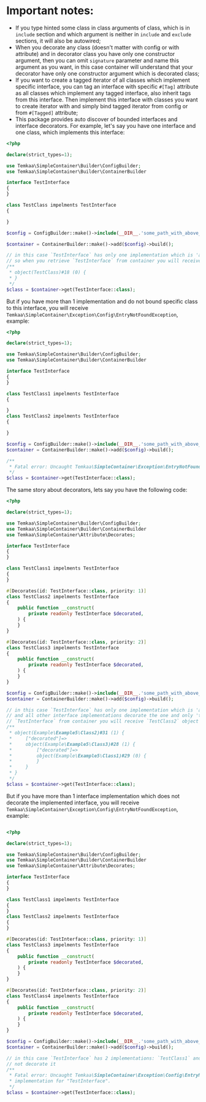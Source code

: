 # Important notes:
- If you type hinted some class in class arguments of class, which is in `include` section
  and which argument is neither in `include` and `exclude` sections, it will also be autowired;
- When you decorate any class (doesn't matter with config or with attribute) and in decorator class you have only one
  constructor argument, then you can omit `signature` parameter and name this argument as you want, in this case container
  will understand that your decorator have only one constructor argument which is decorated class;
- If you want to create a tagged iterator of all classes which implement specific interface, you can tag an interface
  with specific `#[Tag]` attribute as all classes which implement any tagged interface, also inherit tags from this interface.
  Then implement this interface with classes you want to create iterator with and simply bind
  tagged iterator from config or from `#[Tagged]` attribute;
- This package provides auto discover of bounded interfaces and interface decorators.
For example, let's say you have one interface and one class, which implements this interface:
```php
<?php

declare(strict_types=1);

use Temkaa\SimpleContainer\Builder\ConfigBuilder;
use Temkaa\SimpleContainer\Builder\ContainerBuilder

interface TestInterface
{
}

class TestClass impelments TestInterface
{

}

$config = ConfigBuilder::make()->include(__DIR__.'some_path_with_above_classes')->build();

$container = ContainerBuilder::make()->add($config)->build();

// in this case `TestInterface` has only one implementation which is 'accessible' (is in include config section)
// so when you retrieve `TestInterface` from container you will receive `TestClass` object
/**
 * object(TestClass)#18 (0) {
 * }
 */
$class = $container->get(TestInterface::class);
```
But if you have more than 1 implementation and do not bound specific class to this interface, you will receive
`Temkaa\SimpleContainer\Exception\Config\EntryNotFoundException`, example:
```php
<?php

declare(strict_types=1);

use Temkaa\SimpleContainer\Builder\ConfigBuilder;
use Temkaa\SimpleContainer\Builder\ContainerBuilder

interface TestInterface
{
}

class TestClass1 impelments TestInterface
{

}
class TestClass2 impelments TestInterface
{

}

$config = ConfigBuilder::make()->include(__DIR__.'some_path_with_above_classes')->build();
$container = ContainerBuilder::make()->add($config)->build();

/**
 * Fatal error: Uncaught Temkaa\SimpleContainer\Exception\EntryNotFoundException: Class "TestInterface" is not found.
 */
$class = $container->get(TestInterface::class);
```
The same story about decorators, lets say you have the following code:
```php
<?php

declare(strict_types=1);

use Temkaa\SimpleContainer\Builder\ConfigBuilder;
use Temkaa\SimpleContainer\Builder\ContainerBuilder
use Temkaa\SimpleContainer\Attribute\Decorates;

interface TestInterface
{
}

class TestClass1 impelments TestInterface
{
}

#[Decorates(id: TestInterface::class, priority: 1)]
class TestClass2 impelments TestInterface
{
    public function __construct(
        private readonly TestInterface $decorated,
    ) {
    }
}

#[Decorates(id: TestInterface::class, priority: 2)]
class TestClass3 impelments TestInterface
{
    public function __construct(
        private readonly TestInterface $decorated,
    ) {
    }
}

$config = ConfigBuilder::make()->include(__DIR__.'some_path_with_above_classes')->build();
$container = ContainerBuilder::make()->add($config)->build();

// in this case `TestInterface` has only one implementation which is 'accessible' (is in include config section)
// and all other interface implementations decorate the one and only 'true' implementation, so when you retrieve
// `TestInterface` from container you will receive `TestClass2` object
/**
 * object(Example\Example5\Class2)#31 (1) {
 *     ["decorated"]=>
 *     object(Example\Example5\Class3)#28 (1) {
 *         ["decorated"]=>
 *         object(Example\Example5\Class1)#29 (0) {
 *         }
 *     }
 * }
 */
$class = $container->get(TestInterface::class);
```
But if you have more than 1 interface implementation which does not decorate the implemented interface, you will receive
`Temkaa\SimpleContainer\Exception\Config\EntryNotFoundException`, example:
```php

<?php

declare(strict_types=1);

use Temkaa\SimpleContainer\Builder\ConfigBuilder;
use Temkaa\SimpleContainer\Builder\ContainerBuilder
use Temkaa\SimpleContainer\Attribute\Decorates;

interface TestInterface
{
}

class TestClass1 impelments TestInterface
{
}
class TestClass2 impelments TestInterface
{
}

#[Decorates(id: TestInterface::class, priority: 1)]
class TestClass3 impelments TestInterface
{
    public function __construct(
        private readonly TestInterface $decorated,
    ) {
    }
}

#[Decorates(id: TestInterface::class, priority: 2)]
class TestClass4 impelments TestInterface
{
    public function __construct(
        private readonly TestInterface $decorated,
    ) {
    }
}

$config = ConfigBuilder::make()->include(__DIR__.'some_path_with_above_classes')->build();
$container = ContainerBuilder::make()->add($config)->build();

// in this case `TestInterface` has 2 implementations: `TestClass1` and `TestClass2` which implement interface and do
// not decorate it
/**
 * Fatal error: Uncaught Temkaa\SimpleContainer\Exception\Config\EntryNotFoundException: Could not find interface 
 * implementation for "TestInterface".
 */
$class = $container->get(TestInterface::class);
```
